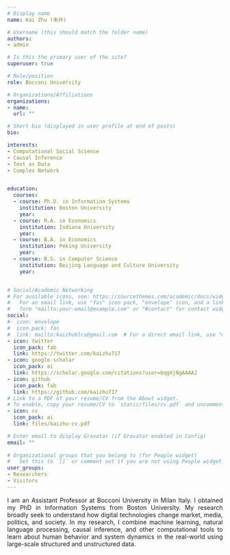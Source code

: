 ```yaml
---
# Display name
name: Kai Zhu (朱开)

# Username (this should match the folder name)
authors:
- admin

# Is this the primary user of the site?
superuser: true

# Role/position
role: Bocconi University

# Organizations/Affiliations
organizations:
- name: 
  url: ""

# Short bio (displayed in user profile at end of posts)
bio: 

interests:
- Computational Social Science
- Causal Inference
- Text as Data
- Complex Network


education:
  courses:
  - course: Ph.D. in Information Systems
    institution: Boston University
    year: 
  - course: M.A. in Economics 
    institution: Indiana University
    year: 
  - course: B.A. in Economics
    institution: Peking University
    year: 
  - course: B.S. in Computer Science
    institution: Beijing Language and Culture University
    year: 


# Social/Academic Networking
# For available icons, see: https://sourcethemes.com/academic/docs/widgets/#icons
#   For an email link, use "fas" icon pack, "envelope" icon, and a link in the
#   form "mailto:your-email@example.com" or "#contact" for contact widget.
social:
#- icon: envelope
#  icon_pack: fas
#  link: mailto:kaizhublcu@gmail.com  # For a direct email link, use "mailto:test@example.org". -->
- icon: twitter
  icon_pack: fab
  link: https://twitter.com/kaizhu717
- icon: google-scholar
  icon_pack: ai
  link: https://scholar.google.com/citations?user=bqgXjNgAAAAJ
- icon: github
  icon_pack: fab
  link: https://github.com/kaizhu717
# Link to a PDF of your resume/CV from the About widget.
# To enable, copy your resume/CV to `static/files/cv.pdf` and uncomment the lines below.  
- icon: cv
  icon_pack: ai
  link: files/kaizhu-cv.pdf

# Enter email to display Gravatar (if Gravatar enabled in Config)
email: ""
  
# Organizational groups that you belong to (for People widget)
#   Set this to `[]` or comment out if you are not using People widget.  
user_groups:
- Researchers
- Visitors
---
```


<div style="text-align:justify">
I am an Assistant Professor at Bocconi University in Milan Italy. I obtained my PhD in Information Systems from Boston University. My research broadly seek to understand how digital technologies change market, media, politics, and society. In my research, I combine machine learning, natural language processing, causal inference, and other computational tools to learn about human behavior and system dynamics in the real-world using large-scale structured and unstructured data.
</div>

